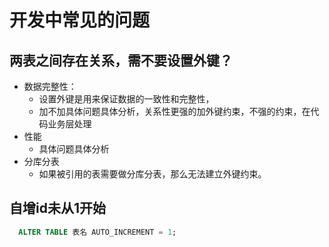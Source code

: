 # 开发中常见的问题
## 两表之间存在关系，需不要设置外键？
  + 数据完整性： 
    - 设置外键是用来保证数据的一致性和完整性，
    - 加不加具体问题具体分析，关系性更强的加外键约束，不强的约束，在代码业务层处理
  + 性能
    - 具体问题具体分析
  + 分库分表
    - 如果被引用的表需要做分库分表，那么无法建立外键约束。
## 自增id未从1开始
 ```sql
   ALTER TABLE 表名 AUTO_INCREMENT = 1;
 ```